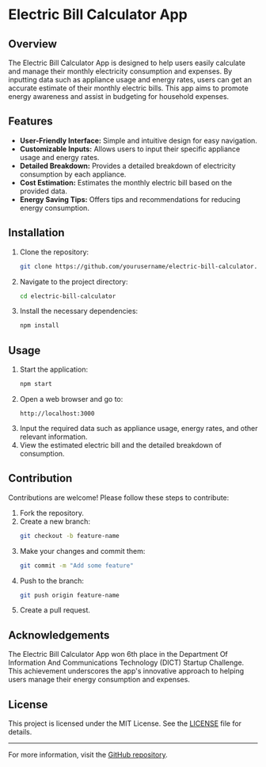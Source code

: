 # Electric Bill Calculator App

## Overview

The Electric Bill Calculator App is designed to help users easily calculate and manage their monthly electricity consumption and expenses. By inputting data such as appliance usage and energy rates, users can get an accurate estimate of their monthly electric bills. This app aims to promote energy awareness and assist in budgeting for household expenses.

## Features

- **User-Friendly Interface:** Simple and intuitive design for easy navigation.
- **Customizable Inputs:** Allows users to input their specific appliance usage and energy rates.
- **Detailed Breakdown:** Provides a detailed breakdown of electricity consumption by each appliance.
- **Cost Estimation:** Estimates the monthly electric bill based on the provided data.
- **Energy Saving Tips:** Offers tips and recommendations for reducing energy consumption.

## Installation

1. Clone the repository:
    ```bash
    git clone https://github.com/yourusername/electric-bill-calculator.git
    ```
2. Navigate to the project directory:
    ```bash
    cd electric-bill-calculator
    ```
3. Install the necessary dependencies:
    ```bash
    npm install
    ```

## Usage

1. Start the application:
    ```bash
    npm start
    ```
2. Open a web browser and go to:
    ```plaintext
    http://localhost:3000
    ```
3. Input the required data such as appliance usage, energy rates, and other relevant information.
4. View the estimated electric bill and the detailed breakdown of consumption.

## Contribution

Contributions are welcome! Please follow these steps to contribute:

1. Fork the repository.
2. Create a new branch:
    ```bash
    git checkout -b feature-name
    ```
3. Make your changes and commit them:
    ```bash
    git commit -m "Add some feature"
    ```
4. Push to the branch:
    ```bash
    git push origin feature-name
    ```
5. Create a pull request.

## Acknowledgements

The Electric Bill Calculator App won 6th place in the Department Of Information And Communications Technology (DICT) Startup Challenge. This achievement underscores the app's innovative approach to helping users manage their energy consumption and expenses.

## License

This project is licensed under the MIT License. See the [LICENSE](LICENSE) file for details.

---

For more information, visit the [GitHub repository](https://github.com/yourusername/electric-bill-calculator).
